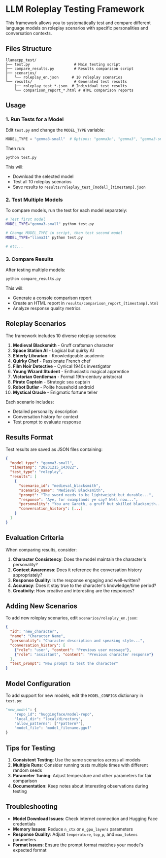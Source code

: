 # LLM Roleplay Testing Framework

This framework allows you to systematically test and compare different language models on roleplay scenarios with specific personalities and conversation contexts.

## Files Structure

```
llamacpp_test/
├── test.py                    # Main testing script
├── compare_results.py         # Results comparison script
├── scenarios/
│   └── roleplay_en.json      # 10 roleplay scenarios
└── results/                   # Generated test results
    ├── roleplay_test_*.json  # Individual test results
    └── comparison_report_*.html # HTML comparison reports
```

## Usage

### 1. Run Tests for a Model

Edit `test.py` and change the `MODEL_TYPE` variable:

```python
MODEL_TYPE = "gemma3-small"  # Options: "gemma3n", "gemma3", "gemma3-small", "llama31"
```

Then run:
```bash
python test.py
```

This will:
- Download the selected model
- Test all 10 roleplay scenarios
- Save results to `results/roleplay_test_[model]_[timestamp].json`

### 2. Test Multiple Models

To compare models, run the test for each model separately:

```bash
# Test first model
MODEL_TYPE="gemma3-small" python test.py

# Change MODEL_TYPE in script, then test second model
MODEL_TYPE="llama31" python test.py

# etc...
```

### 3. Compare Results

After testing multiple models:

```bash
python compare_results.py
```

This will:
- Generate a console comparison report
- Create an HTML report in `results/comparison_report_[timestamp].html`
- Analyze response quality metrics

## Roleplay Scenarios

The framework includes 10 diverse roleplay scenarios:

1. **Medieval Blacksmith** - Gruff craftsman character
2. **Space Station AI** - Logical but quirky AI
3. **Elderly Librarian** - Knowledgeable academic
4. **Quirky Chef** - Passionate French chef
5. **Film Noir Detective** - Cynical 1940s investigator
6. **Young Wizard Student** - Enthusiastic magical apprentice
7. **Victorian Gentleman** - Formal 19th-century aristocrat
8. **Pirate Captain** - Strategic sea captain
9. **Robot Butler** - Polite household android
10. **Mystical Oracle** - Enigmatic fortune teller

Each scenario includes:
- Detailed personality description
- Conversation history for context
- Test prompt to evaluate response

## Results Format

Test results are saved as JSON files containing:

```json
{
  "model_type": "gemma3-small",
  "timestamp": "20231215_143022",
  "test_type": "roleplay",
  "results": [
    {
      "scenario_id": "medieval_blacksmith",
      "scenario_name": "Medieval Blacksmith",
      "prompt": "The sword needs to be lightweight but durable...",
      "response": "Aye, for swamplands ye say? Well now...",
      "personality": "You are Gareth, a gruff but skilled blacksmith...",
      "conversation_history": [...]
    }
  ]
}
```

## Evaluation Criteria

When comparing results, consider:

1. **Character Consistency**: Does the model maintain the character's personality?
2. **Context Awareness**: Does it reference the conversation history appropriately?
3. **Response Quality**: Is the response engaging and well-written?
4. **Accuracy**: Does it stay true to the character's knowledge/time period?
5. **Creativity**: How creative and interesting are the responses?

## Adding New Scenarios

To add new roleplay scenarios, edit `scenarios/roleplay_en.json`:

```json
{
  "id": "new_character",
  "name": "Character Name",
  "personality": "Character description and speaking style...",
  "conversation_history": [
    {"role": "user", "content": "Previous user message"},
    {"role": "assistant", "content": "Previous character response"}
  ],
  "test_prompt": "New prompt to test the character"
}
```

## Model Configuration

To add support for new models, edit the `MODEL_CONFIGS` dictionary in `test.py`:

```python
"new_model": {
    "repo_id": "huggingface/model-repo",
    "local_dir": "local/directory",
    "allow_patterns": ["*pattern*"],
    "model_file": "model_filename.gguf"
}
```

## Tips for Testing

1. **Consistent Testing**: Use the same scenarios across all models
2. **Multiple Runs**: Consider running tests multiple times with different random seeds
3. **Parameter Tuning**: Adjust temperature and other parameters for fair comparison
4. **Documentation**: Keep notes about interesting observations during testing

## Troubleshooting

- **Model Download Issues**: Check internet connection and Hugging Face credentials
- **Memory Issues**: Reduce `n_ctx` or `n_gpu_layers` parameters
- **Response Quality**: Adjust `temperature`, `top_p`, and `max_tokens` parameters
- **Format Issues**: Ensure the prompt format matches your model's expected format
